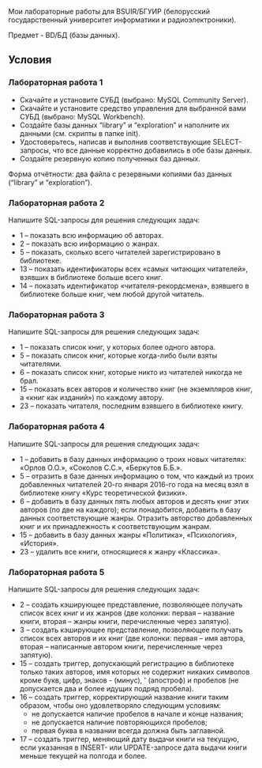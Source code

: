 Мои лабораторные работы для BSUIR/БГУИР (белорусский государственный университет информатики и радиоэлектроники).

Предмет - BD/БД (базы данных).

## Условия

### Лабораторная работа 1

* Скачайте и установите СУБД (выбрано: MySQL Community Server).
* Скачайте и установите средство управления для выбранной вами СУБД (выбрано: MySQL Workbench).
* Создайте базы данных “library” и “exploration” и наполните их данными (см. скрипты в папке init).
* Удостоверьтесь, написав и выполнив соответствующие SELECT-запросы, что все данные корректно добавились в обе базы данных.
* Создайте резервную копию полученных баз данных.

Форма отчётности: два файла с резервными копиями баз данных (“library” и “exploration”).

### Лабораторная работа 2

Напишите SQL-запросы для решения следующих задач:

* 1 – показать всю информацию об авторах.
* 2 – показать всю информацию о жанрах.
* 5 – показать, сколько всего читателей зарегистрировано в библиотеке.
* 13 – показать идентификаторы всех «самых читающих читателей», взявших в библиотеке больше всего книг.
* 14 – показать идентификатор «читателя-рекордсмена», взявшего в библиотеке больше книг, чем любой другой читатель.

### Лабораторная работа 3

Напишите SQL-запросы для решения следующих задач:

* 1 – показать список книг, у которых более одного автора.
* 5 – показать список книг, которые когда-либо были взяты читателями.
* 6 – показать список книг, которые никто из читателей никогда не брал.
* 15 – показать всех авторов и количество книг (не экземпляров книг, а «книг как изданий») по каждому автору.
* 23 – показать читателя, последним взявшего в библиотеке книгу.

### Лабораторная работа 4

Напишите SQL-запросы для решения следующих задач:

* 1 – добавить в базу данных информацию о троих новых читателях: «Орлов О.О.», «Соколов С.С.», «Беркутов Б.Б.».
* 5 – отразить в базе данных информацию о том, что каждый из троих добавленных читателей 20-го января 2016-го года на месяц взял в библиотеке книгу «Курс теоретической физики».
* 6 – добавить в базу данных пять любых авторов и десять книг этих авторов (по две на каждого); если понадобится, добавить в базу данных соответствующие жанры. Отразить авторство добавленных книг и их принадлежность к соответствующим жанрам.
* 15 – добавить в базу данных жанры «Политика», «Психология», «История».
* 23 – удалить все книги, относящиеся к жанру «Классика».

### Лабораторная работа 5

Напишите SQL-запросы для решения следующих задач:

* 2 – создать кэширующее представление, позволяющее получать список всех книг и их жанров (две колонки: первая – название книги, вторая – жанры книги, перечисленные через запятую).
* 3 – создать кэширующее представление, позволяющее получать список всех авторов и их книг (две колонки: первая – имя автора, вторая – написанные автором книги, перечисленные через запятую).
* 15 – создать триггер, допускающий регистрацию в библиотеке только таких авторов, имя которых не содержит никаких символов кроме букв, цифр, знаков - (минус), ' (апостроф) и пробелов (не допускается два и более идущих подряд пробела).
* 16 – создать триггер, корректирующий название книги таким образом, чтобы оно удовлетворяло следующим условиям:
  * не допускается наличие пробелов в начале и конце названия;
  * не допускается наличие повторяющихся пробелов; 
  * первая буква в названии всегда должна быть заглавной.
* 17 – создать триггер, меняющий дату выдачи книги на текущую, если указанная в INSERT- или UPDATE-запросе дата выдачи книги меньше текущей на полгода и более.